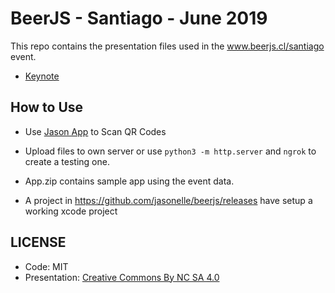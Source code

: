 # BeerJS - Santiago - June 2019

This repo contains the presentation files used in the
www.beerjs.cl/santiago event.

- [Keynote](Jasonelle%20Keynote.pdf)

## How to Use

- Use [Jason App](https://github.com/jasonelle/docs/tree/develop/examples/jasonette/apps/jason-app) to Scan QR Codes
- Upload files to own server or use `python3 -m http.server` and `ngrok` to create a testing one.

- App.zip contains sample app using the event data.
- A project in https://github.com/jasonelle/beerjs/releases have setup a working xcode project

## LICENSE
- Code: MIT
- Presentation: [Creative Commons By NC SA 4.0](https://creativecommons.org/licenses/by-nc-sa/4.0/)
